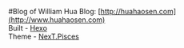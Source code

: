 #Blog of William Hua
Blog: [http://huahaosen.com](http://www.huahaosen.com)<br>
Built - [Hexo](https://hexo.io) <br>
Theme - [NexT.Pisces](https://github.com/iissnan/hexo-theme-next)
